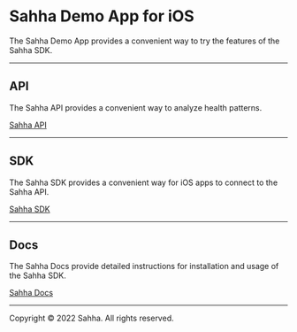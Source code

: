 # Sahha Demo App for iOS

The Sahha Demo App provides a convenient way to try the features of the Sahha SDK.

---

## API

The Sahha API provides a convenient way to analyze health patterns.

[Sahha API](https://sandbox-api.sahha.ai/index.html)

---

## SDK

The Sahha SDK provides a convenient way for iOS apps to connect to the Sahha API.

[Sahha SDK](https://github.com/sahha-ai/sahha-swift)

---

## Docs

The Sahha Docs provide detailed instructions for installation and usage of the Sahha SDK.

[Sahha Docs](https://developer.sahha.ai/docs/ios.html)

---

Copyright © 2022 Sahha. All rights reserved.

